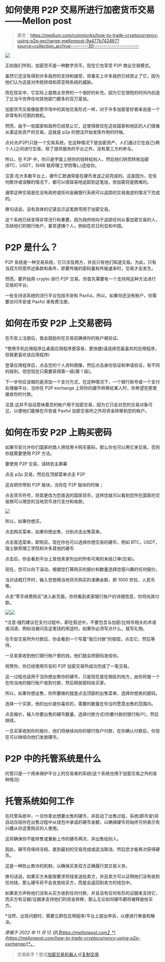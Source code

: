 # 如何使用 P2P 交易所进行加密货币交易——Mellon post

> 原文：<https://medium.com/coinmonks/how-to-trade-cryptocurrency-using-p2p-exchange-mellonpost-9a477b742467?source=collection_archive---------30----------------------->

![](img/374b6bfe43939fe4945fa27781fe0900.png)

正如我们所知，加密货币是一种数字货币，现在它也享受 P2P 商业交易模式。

虽然它还没有得到许多政府的支持和接受，但事实上许多政府已经禁止了它，因为他们认为这是对传统烘焙和菲亚特系统的威胁。

而在现实中，它实际上是商业世界的一个很好的补充，因为它在很短的时间内创造了比当今世界任何其他部门都多的百万富翁。

加密货币交易像股票市场中的其他交易形式一样，对于许多加密爱好者来说是一个非常有利可图的商机。

然而，由于一些国家和政府已经禁止它，这使得居住在这些国家和地区的人们很难从事这些资产的交易。这就是 p2p 的想法开始发挥作用的时候。

点对点(P2P)只是一个交易系统，在这种情况下是加密资产，人们通过它在自己(两个人)之间进行交易，除了提供服务的平台之外，没有第三方的参与。

所以，在 P2P 中，你只是字面上把你的钱转给别人，然后他们转而转账加密(BTC，USDT，SHIB 联邦理工学院等)。)还给你。

注意:在大多数平台上，硬币汇款通常是在硬币发送之前完成的。这是因为，在任何欺诈或误解的情况下，都可以很容易地追踪到这笔钱，但加密将是困难的。

通常这种交易是在没有政府或任何金融银行系统可以追踪的交易痕迹的情况下完成的。

换句话说，没有具体的记录显示这笔款项用于加密交易。

这个系统已经变得非常流行和重要，因为政府倾向于追踪任何从事加密交易的人，冻结他们的银行账户，甚至逮捕个人，例如在尼日利亚和中国。

# P2P 是什么？

P2P 系统是一种交易系统，它只涉及两方，并且只有他们知道交易。为此，只有当双方同意所述条款和条件，即要传输的密码量和传输速率时，交易才会发生。

然而，要开始用 crypto 进行 P2P 交易，你首先需要有一个支持用这种方法进行交易的平台。

一些支持该系统的流行平台包括币安和 Paxful。所以，如果你还没有账户，你需要访问币安或 Paxful 来免费注册。

# 如何在币安 P2P 上交易密码

在币安上注册后，我会鼓励你在交易前确保你的账户被验证。

*使用手机应用程序比桌面应用程序更容易、更快捷(请选择您最喜欢的应用程序，但我更喜欢该应用程序)

登录应用程序后，点击您的个人资料图像，然后点击身份验证和申请验证，有不同的级别，但您现在只需要获得第一级(第 1 级)。

下一步你应该做的是添加一个支付方式，在这种情况下，一个银行账号或一个支付处理器平台，当你在 P2P exchange 上将你的硬币转移给某人时，你希望在那里接收你的付款。

注意:这并不自动意味着您的帐户用于加密交易，因为它只会对您的交易对象可见，以便他们能够在币安或 Paxful 加密交易所之外将资金转移到您的帐户。

# 如何在币安 P2P 上购买密码

如果币安允许你们国家的商人用信用卡购买密码，那么你也可以用它来交易，否则你就需要使用 P2P 方法。

要使用 P2P 交易，请转到主屏幕

点击 p2p 交易，然后在顶部菜单点击 P2P

这会把你带到 P2P 版块，当你在 P2P 版块的时候；

点击货币符号，将其更改为您首选的国家货币，这样您就可以看到您所在国家的交易商可以用您的当地货币进行支付和收款。

![](img/f608b204fffea2fd2051d77ae3baa197.png)

所以，如果你想买。

点击购买菜单，如果你想出售，分别点击出售菜单。

点击首选菜单，即购买。现在你也可以选择你想交易的硬币，例如 BTC，USDT，瑞士联邦理工学院和许多其他的硬币

点击后，你会看到平台上其他卖家列出的所有可用的未结订单(交易)。

现在，您可以向下滚动，根据您打算购买的报价和数量选择您感兴趣的任何报价。

当对话框打开时，输入您想用当地货币购买的准确金额，即 1000 奈拉、人民币等。

点击“零手续费购买”进入新页面，你将看到卖家银行账户的详细信息，你将向其付款。

![](img/db4562e5b52bd237d77d9beda141aeba.png)![](img/47771ccc83bf7e48a12a3177734f8663.png)

*注意:强烈建议在支付过程中，即在叙述中，不要包含与加密/比特币相关的术语或词语，例如当被问及这笔钱的用途时。如果你必须写点什么，就写礼物。

在币安交易所外付款后，你会看到一个写着“我已付款”的按钮，点击它，然后等待。

一旦卖家收到他们银行账户里的钱，他们就会把密码发给你。

祝贺你，你已经使用币安的 P2P 加密交易所成功完成了一笔交易。

这一过程也适用于当你想出售你的硬币，只是现在是在相反的地方，由你将是一个在你当地的银行账户收到付款，然后释放密码给买家。

所以，如果你想出售，你所要做的就是点击顶部的出售菜单，选择你想卖的密码。

选择一个买家，他的出价是你喜欢的，需要的数量在你当时愿意出售的范围内。

点击报价，输入你要出售的硬币数量，选择付款方式(你要付款的银行账户)，然后继续。

一旦买家收到你的报价，他们将继续向你的银行账户付款，在你确认付款后，你现在可以继续向他们发放硬币。

# P2P 中的托管系统是什么

托管只是一个用来保护平台上的交易者的系统(这个系统也用于加密交易之外的各种情况)

# 托管系统如何工作

在托管系统中，一旦你拿出想要出售的硬币，并启动了出售过程，系统(即币安)将自动冻结你在出售过程中从钱包中承诺的硬币金额，以确保硬币将始终可供表示有兴趣从你这里购买的人使用。

这将确保你不能转售或重新上市的硬币两次，并出售给别人。

因此，硬币将保持冻结，直到最初的交易完成或适当取消，然后您才能再次获得硬币。

这是一种防止欺诈的机制，以确保买卖双方正确履行其交易义务。

换句话说，如果买方未能按要求将钱发送给卖方，并且卖方可以证明他们没有收到任何钱，那么硬币将不会发放给买方，而是会返回到卖方的钱包中。

如果卖方声称他们没有从买方收到任何付款，并且没有任何有形的证据来支持它，而买方有证据/证据来支持他们的资金转移，那么无论如何硬币都将被释放给买方。

*当然，出现问题时，需要立即在应用程序/平台上提出申诉，以便进行审查和解决。

*原载于 2022 年 11 月 12 日*[*【https://mellonpost.com】*](https://mellonpost.com/how-to-trade-cryptocurrency-using-p2p-exchange/)*。*

> 交易新手？尝试[加密交易机器人](/coinmonks/crypto-trading-bot-c2ffce8acb2a)或[复制交易](/coinmonks/top-10-crypto-copy-trading-platforms-for-beginners-d0c37c7d698c)